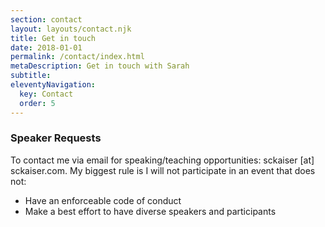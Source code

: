 ```yaml
---
section: contact
layout: layouts/contact.njk
title: Get in touch
date: 2018-01-01
permalink: /contact/index.html
metaDescription: Get in touch with Sarah
subtitle: 
eleventyNavigation:
  key: Contact
  order: 5
---
```

<!-- ### Come say hi on Discord

<iframe src="https://discord.com/widget?id=713831924451377193&theme=light" width="350" height="500" allowtransparency="true" frameborder="0" sandbox="allow-popups allow-popups-to-escape-sandbox allow-same-origin allow-scripts"></iframe> -->

### Speaker Requests

To contact me via email for speaking/teaching opportunities: sckaiser [at] sckaiser.com.
My biggest rule is I will not participate in an event that does not:

- Have an enforceable code of conduct
- Make a best effort to have diverse speakers and participants
